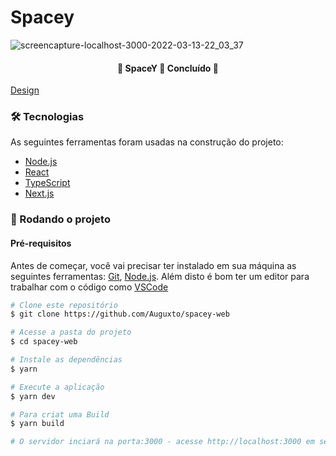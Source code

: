 # Spacey

![screencapture-localhost-3000-2022-03-13-22_03_37](https://user-images.githubusercontent.com/62861636/158088474-46190b6f-e722-45f9-8fc5-645188aa4f13.png)

<h4 align="center"> 
	🚧  SpaceY 🚀 Concluído  🚧
</h4>

[Design](https://www.figma.com/community/file/986447430009792279)

### 🛠 Tecnologias

As seguintes ferramentas foram usadas na construção do projeto:

- [Node.js](https://nodejs.org/en/)
- [React](https://pt-br.reactjs.org/)
- [TypeScript](https://www.typescriptlang.org/)
- [Next.js](https://nextjs.org/)


### 🎲 Rodando o projeto

#### Pré-requisitos

Antes de começar, você vai precisar ter instalado em sua máquina as seguintes ferramentas:
[Git](https://git-scm.com), [Node.js](https://nodejs.org/en/). 
Além disto é bom ter um editor para trabalhar com o código como [VSCode](https://code.visualstudio.com/)


```bash
# Clone este repositório
$ git clone https://github.com/Auguxto/spacey-web

# Acesse a pasta do projeto
$ cd spacey-web

# Instale as dependências
$ yarn

# Execute a aplicação
$ yarn dev

# Para criat uma Build
$ yarn build

# O servidor inciará na porta:3000 - acesse http://localhost:3000 em seu navegador e pronto <3 
